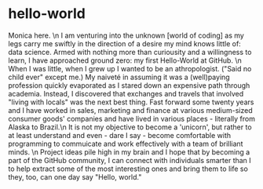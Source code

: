 # hello-world
Monica here. \n
I am venturing into the unknown [world of coding] as my legs carry me swiftly in the direction of a desire my mind knows little of: data science.  Armed with nothing more than curiousity and a willingness to learn, I have approached ground zero: my first Hello-World at GitHub. \n
When I was little, when I grew up I wanted to be an athropologist.  ("Said no child ever" except me.)  My naiveté in assuming it was a (well)paying profession quickly evaporated as I stared down an expensive path through academia.  Instead, I discovered that exchanges and travels that involved "living with locals" was the next best thing.  Fast forward some twenty years and I have worked in sales, marketing and finance at various medium-sized consumer goods' companies and have lived in various places - literally from Alaska to Brazil.\n
It is not my objective to become a 'unicorn',  but rather to at least understand and even - dare I say - become comfortable with  programming to commuicate and work effectively with a team of brilliant minds. \n
Project ideas pile high in my brain and I hope that by becoming a part of the GitHub community, I can connect with individuals smarter than I to help extract some of the most interesting ones and bring them to life so they, too, can one day say "Hello, world."
